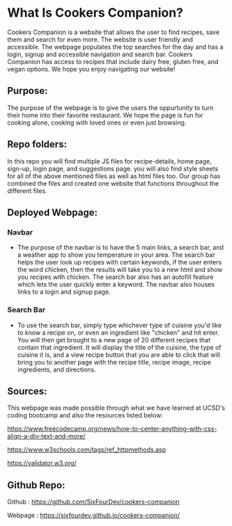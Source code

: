# What Is Cookers Companion?
Cookers Companion is a website that allows the user to find recipes, save them and search for even more. The website is user friendly and accessible. The webpage populates the top searches for the day and has a login, signup and accessible navigation and search bar. Cookers Companion has access to recipes that include dairy free, gluten free, and vegan options. We hope you enjoy navigating our website!

## Purpose:
The purpose of the webpage is to give the users the oppurtunity to turn their home into their favorite restaurant. We hope the page is fun for cooking alone, cooking with loved ones or even just browsing.

## Repo folders:

In this repo you will find multiple JS files for recipe-details, home page, sign-up, login page, and suggestions page. you will also find style sheets for all of the above mentioned files as well as html files too. Our group has combined the files and created one website that functions throughout the different files.

## Deployed Webpage:

### Navbar
* The purpose of the navbar is to have the 5 main links, a search bar, and a weather app to show you temperature in your area. The search bar helps the user look up recipes with certain keywords, if the user enters the word chicken, then the results will take you to a new html and show you recipes with chicken. The search bar also has an autofill feature which lets the user quickly enter a keyword. The navbar also houses links to a login and signup page.

### Search Bar
* To use the search bar, simply type whichever type of cuisine you'd like to know a recipe on, or even an ingredient like "chicken" and hit enter. You will then get brought to a new page of 20 different recipes that contain that ingredient. It will display the title of the cuisine, the type of cuisine it is, and a view recipe button that you are able to click that will bring you to another page with the recipe title, recipe image, recipe ingredients, and directions.


<!-- Add topics for README including functionality, purpose, and sources -->



## Sources:
This webpage was made possible through what we have learned at UCSD's coding bootcamp and also the resources listed below:

https://www.freecodecamp.org/news/how-to-center-anything-with-css-align-a-div-text-and-more/

https://www.w3schools.com/tags/ref_httpmethods.asp

https://validator.w3.org/





## Github Repo:

Github : https://github.com/SixFourDev/cookers-companion

Webpage : https://sixfourdev.github.io/cookers-companion/

<!-- Add deployed webpage link and screenshot -->
